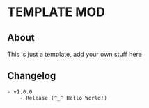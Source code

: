 
# TEMPLATE MOD
## About
This is just a template, add your own stuff here

## Changelog
	- v1.0.0
		- Release (^_^ Hello World!)
